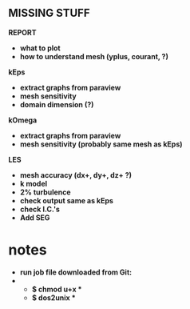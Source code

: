 ## MISSING STUFF <b>

REPORT <b>
- what to plot
- how to understand mesh (yplus, courant, ?)
  
kEps <b>
- extract graphs from paraview
- mesh sensitivity
- domain dimension (?)

kOmega <b>
- extract graphs from paraview
- mesh sensitivity (probably same mesh as kEps)


LES
- mesh accuracy (dx+, dy+, dz+ ?)
- k model
- 2% turbulence
- check output same as kEps
- check I.C.'s
- Add SEG

# notes
- run job file downloaded from Git:
- - $ chmod u+x *
  - $ dos2unix *

